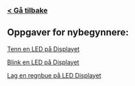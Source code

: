 <br>
<br>

### [< Gå tilbake](index.md)

## Oppgaver for nybegynnere:

[Tenn en LED på Displayet](https://makecode.microbit.org/#tutorial:https://github.com/8gywce293pcg/rgb-matrix-single-led)

[Blink en LED på Displayet](https://makecode.microbit.org/#tutorial:https://github.com/8gywce293pcg/rgb-matrix-single-blink-led)

[Lag en regnbue på LED Displayet](https://makecode.microbit.org/#tutorial:https://github.com/8gywce293pcg/tut-test)
